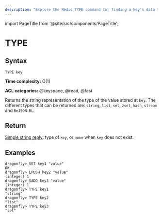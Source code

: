 ```yaml
---
description: "Explore the Redis TYPE command for finding a key's data type."
---
```


import PageTitle from '@site/src/components/PageTitle';

# TYPE

<PageTitle title="Redis TYPE Command (Documentation) | Dragonfly" />

## Syntax

    TYPE key

**Time complexity:** O(1)

**ACL categories:** @keyspace, @read, @fast

Returns the string representation of the type of the value stored at `key`.
The different types that can be returned are: `string`, `list`, `set`, `zset`,
`hash`, `stream` and `ReJSON-RL`.

## Return

[Simple string reply](https://redis.io/docs/reference/protocol-spec/#simple-strings): type of `key`, or `none` when `key` does not exist.

## Examples

```shell
dragonfly> SET key1 "value"
OK
dragonfly> LPUSH key2 "value"
(integer) 1
dragonfly> SADD key3 "value"
(integer) 1
dragonfly> TYPE key1
"string"
dragonfly> TYPE key2
"list"
dragonfly> TYPE key3
"set"
```
